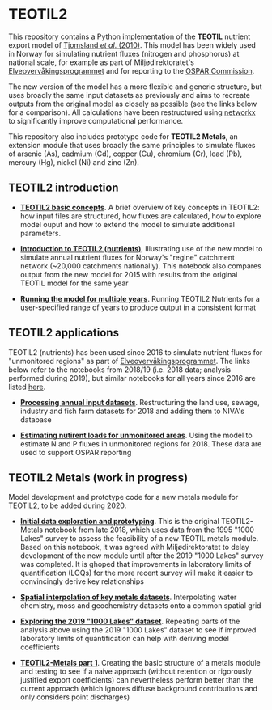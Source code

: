 # TEOTIL2

This repository contains a Python implementation of the **TEOTIL** nutrient export model of [Tjomsland *et al*. (2010)](https://niva.brage.unit.no/niva-xmlui/handle/11250/214825). This model has been widely used in Norway for simulating nutrient fluxes (nitrogen and phosphorus) at national scale, for example as part of Miljødirektoratet's [Elveovervåkingsprogrammet](https://github.com/JamesSample/rid) and for reporting to the [OSPAR Commission](https://www.ospar.org/).

The new version of the model has a more flexible and generic structure, but uses broadly the same input datasets as previously and aims to recreate outputs from the original model as closely as possible (see the links below for a comparison). All calculations have been restructured using [networkx](https://networkx.org/) to significantly improve computational performance.

This repository also includes prototype code for **TEOTIL2 Metals**, an extension module that uses broadly the same principles to simulate fluxes of arsenic (As), cadmium (Cd), copper (Cu), chromium (Cr), lead (Pb), mercury (Hg), nickel (Ni) and zinc (Zn).

## TEOTIL2 introduction

 * **[TEOTIL2 basic concepts](https://nbviewer.jupyter.org/github/NIVANorge/teotil2/blob/main/notebooks/01_teotil2_basics.ipynb)**. A brief overview of key concepts in TEOTIL2: how input files are structured, how fluxes are calculated, how to explore model ouput and how to extend the model to simulate additional parameters.

 * **[Introduction to TEOTIL2 (nutrients)](https://nbviewer.jupyter.org/github/NIVANorge/teotil2/blob/main/notebooks/02_teotil2_nutrients.ipynb)**. Illustrating use of the new model to simulate annual nutrient fluxes for Norway's "regine" catchment network (~20,000 catchments nationally). This notebook also compares output from the new model for 2015 with results from the original TEOTIL model for the same year
 
 * **[Running the model for multiple years](https://nbviewer.jupyter.org/github/NIVANorge/teotil2/blob/main/notebooks/03_run_nutrients_all_years.ipynb)**. Running TEOTIL2 Nutrients for a user-specified range of years to produce output in a consistent format
 
## TEOTIL2 applications

TEOTIL2 (nutrients) has been used since 2016 to simulate nutrient fluxes for "unmonitored regions" as part of [Elveovervåkingsprogrammet](https://github.com/JamesSample/rid). The links below refer to the notebooks from 2018/19 (i.e. 2018 data; analysis performed during 2019), but similar notebooks for all years since 2016 are listed [here](https://github.com/JamesSample/rid).

 * **[Processing annual input datasets](https://nbviewer.jupyter.org/github/JamesSample/rid/blob/master/notebooks/process_model_inputs_2018.ipynb)**. Restructuring the land use, sewage, industry and fish farm datasets for 2018 and adding them to NIVA's database
 
 * **[Estimating nutirent loads for unmonitored areas](https://nbviewer.jupyter.org/github/JamesSample/rid/blob/master/notebooks/loads_unmonitored_regions_2018.ipynb)**. Using the model to estimate N and P fluxes in unmonitored regions for 2018. These data are used to support OSPAR reporting
 
## TEOTIL2 Metals (work in progress)

Model development and prototype code for a new metals module for TEOTIL2, to be added during 2020.

 * **[Initial data exploration and prototyping](https://nbviewer.jupyter.org/github/JamesSample/rid/blob/master/notebooks/nope_metals_3.ipynb)**. This is the original TEOTIL2-Metals notebook from late 2018, which uses data from the 1995 "1000 Lakes" survey to assess the feasibility of a new TEOTIL metals module. Based on this notebook, it was agreed with Miljødirektoratet to delay development of the new module until after the 2019 "1000 Lakes" survey was completed. It is ghoped that improvements in laboratory limits of quantification (LOQs) for the more recent survey will make it easier to convincingly derive key relationships
 
 * **[Spatial interpolation of key metals datasets](https://nbviewer.jupyter.org/github/NIVANorge/teotil2/blob/main/notebooks/04_spatial_interpolation.ipynb)**. Interpolating water chemistry, moss and geochemistry datasets onto a common spatial grid
 
 * **[Exploring the 2019 "1000 Lakes" dataset](https://nbviewer.jupyter.org/github/NIVANorge/teotil2/blob/main/notebooks/2019_1000_lakes.ipynb)**. Repeating parts of the analysis above using the 2019 "1000 Lakes" dataset to see if improved laboratory limits of quantification can help with deriving model coefficients
 
 * **[TEOTIL2-Metals part 1](https://nbviewer.jupyter.org/github/NIVANorge/teotil2/blob/main/notebooks/05_teotil2_metals_pt1.ipynb)**. Creating the basic structure of a metals module and testing to see if a naive approach (without retention or rigorously justified export coefficients) can nevertheless perform better than the current approach (which ignores diffuse background contributions and only considers point discharges) 
 
 
